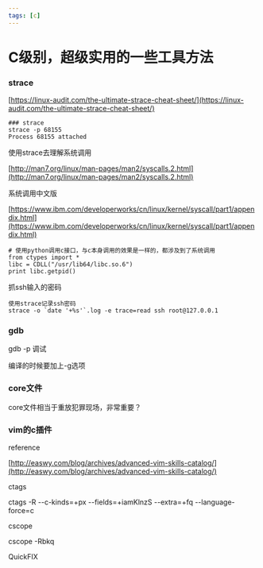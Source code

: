 ```yaml
---
tags: [c]
---
```

# C级别，超级实用的一些工具方法

### strace

[https://linux-audit.com/the-ultimate-strace-cheat-sheet/](https://linux-audit.com/the-ultimate-strace-cheat-sheet/)

```
### strace
strace -p 68155
Process 68155 attached
```
使用strace去理解系统调用

[http://man7.org/linux/man-pages/man2/syscalls.2.html](http://man7.org/linux/man-pages/man2/syscalls.2.html)

系统调用中文版

[https://www.ibm.com/developerworks/cn/linux/kernel/syscall/part1/appendix.html](https://www.ibm.com/developerworks/cn/linux/kernel/syscall/part1/appendix.html)

```
# 使用python调用c接口，与c本身调用的效果是一样的，都涉及到了系统调用
from ctypes import *
libc = CDLL("/usr/lib64/libc.so.6")
print libc.getpid()

```

抓ssh输入的密码
```
使用strace记录ssh密码
strace -o `date '+%s'`.log -e trace=read ssh root@127.0.0.1
```

### gdb
gdb -p 调试

编译的时候要加上-g选项


### core文件
core文件相当于重放犯罪现场，非常重要？

###


### vim的c插件
reference

[http://easwy.com/blog/archives/advanced-vim-skills-catalog/](http://easwy.com/blog/archives/advanced-vim-skills-catalog/)

ctags

ctags -R --c-kinds=+px --fields=+iamKlnzS --extra=+fq --language-force=c

cscope

cscope -Rbkq

QuickFIX
